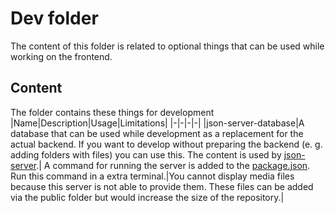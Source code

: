 # Dev folder

The content of this folder is related to optional things that can be used while working on the frontend.

## Content

The folder contains these things for development
|Name|Description|Usage|Limitations|
|-|-|-|-|
|json-server-database|A database that can be used while development as a replacement for the actual backend. If you want to develop without preparing the backend (e. g. adding folders with files) you can use this. The content is used by [json-server](https://github.com/typicode/json-server).| A command for running the server is added to the [package.json](../package.json). Run this command in a extra terminal.|You cannot display media files because this server is not able to provide them. These files can be added via the public folder but would increase the size of the repository.|
